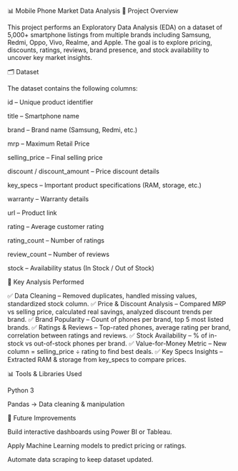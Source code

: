 📊 Mobile Phone Market Data Analysis
📌 Project Overview

This project performs an Exploratory Data Analysis (EDA) on a dataset of 5,000+ smartphone listings from multiple brands including Samsung, Redmi, Oppo, Vivo, Realme, and Apple. The goal is to explore pricing, discounts, ratings, reviews, brand presence, and stock availability to uncover key market insights.

🗂️ Dataset

The dataset contains the following columns:

id – Unique product identifier

title – Smartphone name

brand – Brand name (Samsung, Redmi, etc.)

mrp – Maximum Retail Price

selling_price – Final selling price

discount / discount_amount – Price discount details

key_specs – Important product specifications (RAM, storage, etc.)

warranty – Warranty details

url – Product link

rating – Average customer rating

rating_count – Number of ratings

review_count – Number of reviews

stock – Availability status (In Stock / Out of Stock)

🔎 Key Analysis Performed

✅ Data Cleaning – Removed duplicates, handled missing values, standardized stock column.
✅ Price & Discount Analysis – Compared MRP vs selling price, calculated real savings, analyzed discount trends per brand.
✅ Brand Popularity – Count of phones per brand, top 5 most listed brands.
✅ Ratings & Reviews – Top-rated phones, average rating per brand, correlation between ratings and reviews.
✅ Stock Availability – % of in-stock vs out-of-stock phones per brand.
✅ Value-for-Money Metric – New column = selling_price ÷ rating to find best deals.
✅ Key Specs Insights – Extracted RAM & storage from key_specs to compare prices.

📊 Tools & Libraries Used

Python 3

Pandas → Data cleaning & manipulation




📌 Future Improvements

Build interactive dashboards using Power BI or Tableau.

Apply Machine Learning models to predict pricing or ratings.

Automate data scraping to keep dataset updated.

